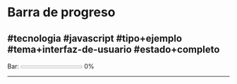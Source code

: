 # Barra de progreso
#tecnologia #javascript #tipo+ejemplo #tema+interfaz-de-usuario #estado+completo
---
Bar: <progress max=100 value=0></progress> 0%

<script>
  var progressBar = document.querySelector('progress');
  var value = 0;
  setInterval(function() {
    value += 10;
    progressBar.value = value;
  }, 1000);
</script>
---
